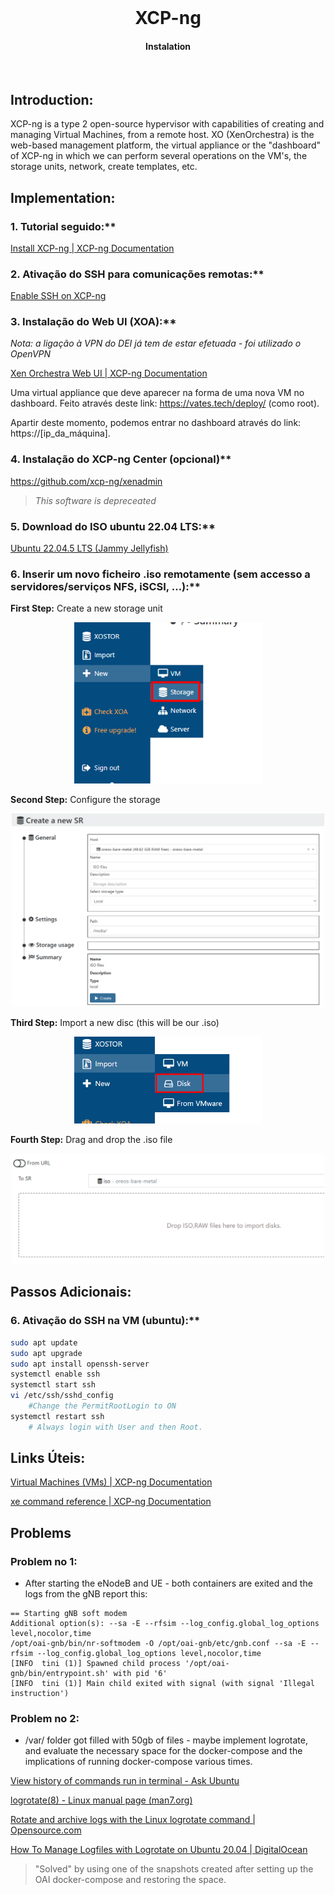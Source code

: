 <br />
<div align="center">
  <h1 align="center">XCP-ng</h1>
    <h4> Instalation</h4>
  <p align="center">
  </p>
  <br>
</div>

## Introduction: 

XCP-ng is a type 2 open-source hypervisor with capabilities of creating and managing Virtual Machines, from a remote host. XO (XenOrchestra) is the web-based management platform, the virtual appliance or the "dashboard" of XCP-ng in which we can perform several operations on the VM's, the storage units, network, create templates, etc. 

## Implementation: 

### 1. Tutorial seguido:** 

[Install XCP-ng | XCP-ng Documentation](https://docs.xcp-ng.org/installation/install-xcp-ng/)

### 2. Ativação do SSH para comunicações remotas:** 

[Enable SSH on XCP-ng](https://support.citrix.com/s/article/CTX238295-how-to-enabledisable-ssh-on-xenserver-host?language=en_US)

### 3. Instalação do Web UI (XOA):**

*Nota: a ligação à VPN do DEI já tem de estar efetuada - foi utilizado o OpenVPN*

[Xen Orchestra Web UI | XCP-ng Documentation](https://docs.xcp-ng.org/management/manage-at-scale/xo-web-ui/)

Uma virtual appliance que deve aparecer na forma de uma nova VM no dashboard. Feito através deste link: https://vates.tech/deploy/ (como root).

Apartir deste momento, podemos entrar no dashboard através do link: https://[ip_da_máquina].

### 4. Instalação do XCP-ng Center (opcional)**

https://github.com/xcp-ng/xenadmin

> *This software is depreceated*

### 5. Download do ISO ubuntu 22.04 LTS:**

[Ubuntu 22.04.5 LTS (Jammy Jellyfish)](https://releases.ubuntu.com/jammy/)

### 6. Inserir um novo ficheiro .iso remotamente (sem accesso a servidores/serviços NFS, iSCSI, …):**

**First Step:** Create a new storage unit

<div style="text-align: center;">
  <img src="img/xcp-ng img/Screenshot_3.png" alt="descrição" width="300"/>
</div>

**Second Step:** Configure the storage

<div style="text-align: center;">
  <img src="img/xcp-ng img/Screenshot_2.png" alt="descrição" width="500"/>
</div>

**Third Step:** Import a new disc (this will be our .iso)

<div style="text-align: center;">
  <img src="img/xcp-ng img/Screenshot_4.png" alt="descrição" width="300"/>
</div>

**Fourth Step:** Drag and drop the .iso file

<div style="text-align: center;">
  <img src="img/xcp-ng img/Screenshot_5.png" alt="descrição" width="500"/>
</div>

##  Passos Adicionais:

### 6. Ativação do SSH na VM (ubuntu):** 

```bash
sudo apt update
sudo apt upgrade
sudo apt install openssh-server
systemctl enable ssh
systemctl start ssh
vi /etc/ssh/sshd_config
	#Change the PermitRootLogin to ON
systemctl restart ssh
	# Always login with User and then Root.
```

## Links Úteis:

[Virtual Machines (VMs) | XCP-ng Documentation](https://docs.xcp-ng.org/vms/)

[xe command reference | XCP-ng Documentation](https://docs.xcp-ng.org/appendix/cli_reference/)

## Problems

### Problem no 1:

- After starting the eNodeB and UE - both containers are exited and the logs from the gNB report this:

```
== Starting gNB soft modem
Additional option(s): --sa -E --rfsim --log_config.global_log_options level,nocolor,time
/opt/oai-gnb/bin/nr-softmodem -O /opt/oai-gnb/etc/gnb.conf --sa -E --rfsim --log_config.global_log_options level,nocolor,time
[INFO  tini (1)] Spawned child process '/opt/oai-gnb/bin/entrypoint.sh' with pid '6'
[INFO  tini (1)] Main child exited with signal (with signal 'Illegal instruction')
```

### Problem no 2:

- /var/ folder got filled with 50gb of files - maybe implement logrotate, and evaluate the necessary space for the docker-compose and the implications of running docker-compose various times.

[View history of commands run in terminal - Ask Ubuntu](https://askubuntu.com/questions/624848/view-history-of-commands-run-in-terminal)

[logrotate(8) - Linux manual page (man7.org)](https://man7.org/linux/man-pages/man8/logrotate.8.html)

[Rotate and archive logs with the Linux logrotate command | Opensource.com](https://opensource.com/article/21/10/linux-logrotate)

[How To Manage Logfiles with Logrotate on Ubuntu 20.04 | DigitalOcean](https://www.digitalocean.com/community/tutorials/how-to-manage-logfiles-with-logrotate-on-ubuntu-20-04)


> "Solved" by using one of the snapshots created after setting up the OAI docker-compose and restoring the space.
> 

